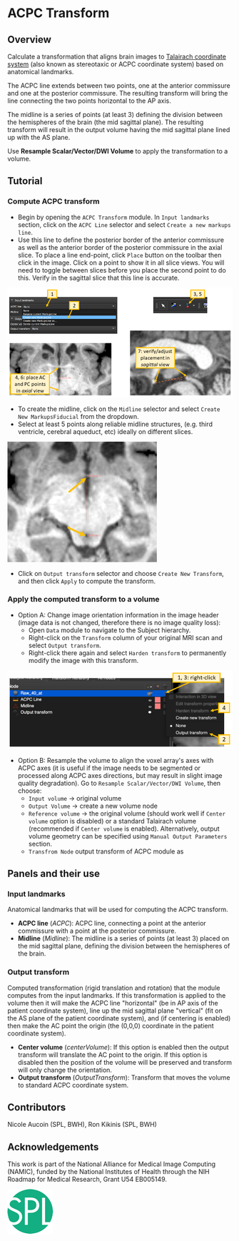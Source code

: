 # ACPC Transform

## Overview

<p>Calculate a transformation that aligns brain images to <a href="https://en.wikipedia.org/wiki/Talairach_coordinates">Talairach coordinate system</a> (also known as stereotaxic or ACPC coordinate system) based on anatomical landmarks.</p><p>The ACPC line extends between two points, one at the anterior commissure and one at the posterior commissure. The resulting transform will bring the line connecting the two points horizontal to the AP axis.</p><p>The midline is a series of points (at least 3) defining the division between the hemispheres of the brain (the mid sagittal plane). The resulting transform will result in the output volume having the mid sagittal plane lined up with the AS plane.</p><p>Use <b>Resample Scalar/Vector/DWI Volume</b> to apply the transformation to a volume.</p>

## Tutorial

### Compute ACPC transform

- Begin by opening the `ACPC Transform` module. In `Input landmarks` section, click on the `ACPC Line` selector and select `Create a new markups line`.
- Use this line to define the posterior border of the anterior commissure as well as the anterior border of the posterior commissure in the axial slice. To place a line end-point, click `Place` button on the toolbar then click in the image. Click on a point to show it in all slice views. You will need to toggle between slices before you place the second point to do this. Verify in the sagittal slice that this line is accurate.

![](module_acpctransform_1.png)

- To create the midline, click on the `Midline` selector and select `Create New MarkupsFiducial` from the dropdown.
- Select at least 5 points along reliable midline structures, (e.g. third ventricle, cerebral aqueduct, etc) ideally on different slices.

![](module_acpctransform_2.png)

- Click on `Output transform` selector and choose `Create New Transform`, and then click `Apply` to compute the transform.

### Apply the computed transform to a volume

- Option A: Change image orientation information in the image header (image data is not changed, therefore there is no image quality loss):
  - Open `Data` module to navigate to the Subject hierarchy.
  - Right-click on the `Transform` column of your original MRI scan and select `Output transform`.
  - Right-click there again and select `Harden transform` to permanently modify the image with this transform.

![](module_acpctransform_3.png)

- Option B: Resample the volume to align the voxel array's axes with ACPC axes (it is useful if the image needs to be segmented or processed along ACPC axes directions, but may result in slight image quality degradation). Go to `Resample Scalar/Vector/DWI Volume`, then choose:
  - `Input volume` -> original volume
  - `Output Volume` -> create a new volume node
  - `Reference volume` -> the original volume (should work well if `Center volume` option is disabled) or a standard Talairach volume (recommended if `Center volume` is enabled). Alternatively, output volume geometry can be specified using `Manual Output Parameters` section.
  - `Transfrom Node` output transform of ACPC module as

## Panels and their use

### Input landmarks

Anatomical landmarks that will be used for computing the ACPC transform.

- **ACPC line** (*ACPC*): ACPC line, connecting a point at the anterior commissure with a point at the posterior commissure.
- **Midline** (*Midline*): The midline is a series of points (at least 3) placed on the mid sagittal plane, defining the division between the hemispheres of the brain.

### Output transform

Computed transformation (rigid translation and rotation) that the module computes from the input landmarks. If this transformation is applied to the volume then it will make the ACPC line "horizontal" (be in AP axis of the patient coordinate system), line up the mid sagittal plane "vertical" (fit on the AS plane of the patient coordinate system), and (if centering is enabled) then make the AC point the origin (the (0,0,0) coordinate in the patient coordinate system).

- **Center volume** (*centerVolume*): If this option is enabled then the output transform will translate the AC point to the origin. If this option is disabled then the position of the volume will be preserved and transform will only change the orientation.
- **Output transform** (*OutputTransform*): Transform that moves the volume to standard ACPC coordinate system.

## Contributors

Nicole Aucoin (SPL, BWH), Ron Kikinis (SPL, BWH)

## Acknowledgements

This work is part of the National Alliance for Medical Image Computing (NAMIC), funded by the National Institutes of Health through the NIH Roadmap for Medical Research, Grant U54 EB005149.

![](logo_spl.png)
